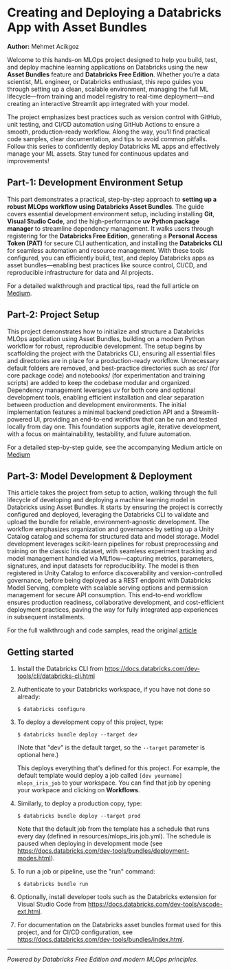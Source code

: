 # Creating and Deploying a Databricks App with Asset Bundles


**Author:** Mehmet Acikgoz

Welcome to this hands-on MLOps project designed to help you build, test, and deploy machine learning applications on Databricks using the new **Asset Bundles** feature and **Databricks Free Edition**. Whether you’re a data scientist, ML engineer, or Databricks enthusiast, this repo guides you through setting up a clean, scalable environment, managing the full ML lifecycle—from training and model registry to real-time deployment—and creating an interactive Streamlit app integrated with your model.

The project emphasizes best practices such as version control with GitHub, unit testing, and CI/CD automation using GitHub Actions to ensure a smooth, production-ready workflow. Along the way, you’ll find practical code samples, clear documentation, and tips to avoid common pitfalls. Follow this series to confidently deploy Databricks ML apps and effectively manage your ML assets. Stay tuned for continuous updates and improvements!

## Part-1: Development Environment Setup
This part demonstrates a practical, step-by-step approach to **setting up a robust MLOps workflow using Databricks Asset Bundles**. The guide covers essential development environment setup, including installing **Git**, **Visual Studio Code**, and the high-performance **uv Python package manager** to streamline dependency management. It walks users through registering for the **Databricks Free Edition**, generating a **Personal Access Token (PAT)** for secure CLI authentication, and installing the **Databricks CLI** for seamless automation and resource management. With these tools configured, you can efficiently build, test, and deploy Databricks apps as asset bundles—enabling best practices like source control, CI/CD, and reproducible infrastructure for data and AI projects.

For a detailed walkthrough and practical tips, read the full article on [Medium](https://medium.com/@macikgozm/creating-and-deploying-a-databricks-app-with-asset-bundles-5ab51d552656).

## Part-2: Project Setup
This project demonstrates how to initialize and structure a Databricks MLOps application using Asset Bundles, building on a modern Python workflow for robust, reproducible development. The setup begins by scaffolding the project with the Databricks CLI, ensuring all essential files and directories are in place for a production-ready workflow. Unnecessary default folders are removed, and best-practice directories such as src/ (for core package code) and notebooks/ (for experimentation and training scripts) are added to keep the codebase modular and organized. Dependency management leverages uv for both core and optional development tools, enabling efficient installation and clear separation between production and development environments. The initial implementation features a minimal backend prediction API and a Streamlit-powered UI, providing an end-to-end workflow that can be run and tested locally from day one. This foundation supports agile, iterative development, with a focus on maintainability, testability, and future automation.

For a detailed step-by-step guide, see the accompanying Medium article on [Medium](https://medium.com/@macikgozm/creating-and-deploying-a-databricks-app-with-asset-bundles-f9395eb46f91)


## Part-3: Model Development & Deployment  
This article takes the project from setup to action, walking through the full lifecycle of developing and deploying a machine learning model in Databricks using Asset Bundles. It starts by ensuring the project is correctly configured and deployed, leveraging the Databricks CLI to validate and upload the bundle for reliable, environment-agnostic development. The workflow emphasizes organization and governance by setting up a Unity Catalog catalog and schema for structured data and model storage. Model development leverages scikit-learn pipelines for robust preprocessing and training on the classic Iris dataset, with seamless experiment tracking and model management handled via MLflow—capturing metrics, parameters, signatures, and input datasets for reproducibility. The model is then registered in Unity Catalog to enforce discoverability and version-controlled governance, before being deployed as a REST endpoint with Databricks Model Serving, complete with scalable serving options and permission management for secure API consumption. This end-to-end workflow ensures production readiness, collaborative development, and cost-efficient deployment practices, paving the way for fully integrated app experiences in subsequent installments.

For the full walkthrough and code samples, read the original [article](https://medium.com/@macikgozm/creating-and-deploying-a-databricks-app-with-asset-bundles-03382a648e90)


## Getting started

1. Install the Databricks CLI from https://docs.databricks.com/dev-tools/cli/databricks-cli.html

2. Authenticate to your Databricks workspace, if you have not done so already:
    ```
    $ databricks configure
    ```

3. To deploy a development copy of this project, type:
    ```
    $ databricks bundle deploy --target dev
    ```
    (Note that "dev" is the default target, so the `--target` parameter
    is optional here.)

    This deploys everything that's defined for this project.
    For example, the default template would deploy a job called
    `[dev yourname] mlops_iris_job` to your workspace.
    You can find that job by opening your workpace and clicking on **Workflows**.

4. Similarly, to deploy a production copy, type:
   ```
   $ databricks bundle deploy --target prod
   ```

   Note that the default job from the template has a schedule that runs every day
   (defined in resources/mlops_iris.job.yml). The schedule
   is paused when deploying in development mode (see
   https://docs.databricks.com/dev-tools/bundles/deployment-modes.html).

5. To run a job or pipeline, use the "run" command:
   ```
   $ databricks bundle run
   ```
6. Optionally, install developer tools such as the Databricks extension for Visual Studio Code from
   https://docs.databricks.com/dev-tools/vscode-ext.html.

7. For documentation on the Databricks asset bundles format used
   for this project, and for CI/CD configuration, see
   https://docs.databricks.com/dev-tools/bundles/index.html.


---
*Powered by Databricks Free Edition and modern MLOps principles.*
